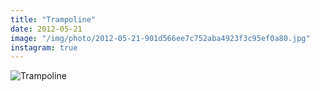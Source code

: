 ```yaml
---
title: "Trampoline"
date: 2012-05-21
image: "/img/photo/2012-05-21-901d566ee7c752aba4923f3c95ef0a80.jpg"
instagram: true
---
```


![Trampoline](/img/photo/2012-05-21-901d566ee7c752aba4923f3c95ef0a80.jpg)
